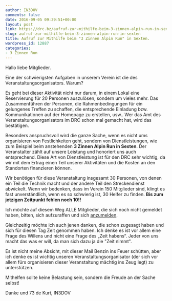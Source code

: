 ```yaml
---
author: IN3DOV
comments: false
date: 2016-09-05 09:39:51+00:00
layout: post
link: https://drc.bz/aufruf-zur-mithilfe-beim-3-zinnen-alpin-run-in-sexten/
slug: aufruf-zur-mithilfe-beim-3-zinnen-alpin-run-in-sexten
title: Aufruf zur Mithilfe beim "3 Zinnen Alpin Run" in Sexten.
wordpress_id: 12887
categories:
- 3 Zinnen Run
---
```


Hallo liebe Mitglieder.




Eine der schwierigsten Aufgaben in unserem Verein ist die des Veranstaltungsorganisators. Warum?




Es geht bei dieser Aktivität nicht nur darum, in einem Lokal eine Reservierung für 20 Personen auszulösen, sondern um vieles mehr. Das Zusammenführen der Personen, die Rahmenbedingungen für ein gelungenes Treffen zu schaffen, die entsprechende Einladung bzw. Kommunikationen auf der Homepage zu erstellen, usw.. Wer das Amt des Veranstaltungsorganisators im DRC schon mal gemacht hat, wird das bestätigen.




Besonders anspruchsvoll wird die ganze Sache, wenn es nicht ums organisieren von Festlichkeiten geht, sondern von Dienstleistungen, wie zum Beispiel beim anstehenden **3 Zinnen Alpin Run in Sexten**. Der Veranstalter zählt auf unsere Leistung und honoriert uns auch entsprechend. Diese Art von Dienstleistung ist für den DRC sehr wichtig, da wir mit dem Ertrag einen Teil unserer Aktivitäten und die Kosten an den Standorten finanzieren können.




Wir benötigen für diese Veranstaltung insgesamt 30 Personen, von denen ein Teil die Technik macht und der andere Teil den Streckendienst abwickelt. Wenn wir bedenken, dass im Verein 150 Mitglieder sind, klingt es fast unverständlich, wenn es so schwierig ist, 30 Helfer zu finden. **Bis zum jetzigen Zeitpunkt fehlen noch 10!!**




Ich möchte auf diesem Weg ALLE Mitglieder, die sich noch nicht gemeldet haben, bitten, sich aufzuraffen und sich [anzumelden](https://drc.bz/suchen-helfer-fuer-den-funkdienst-beim-19-suedtirol-drei-zinnen-alpine-run-2016/).




Gleichzeitig möchte ich auch jenen danken, die schon zugesagt haben und sich für diesen Tag Zeit genommen haben. Ich denke es ist vor allem eine Frage des Willens und nicht eine Frage des „Zeit habens“. Jeder von uns macht das was er will, da man sich dazu ja die "Zeit nimmt".




Es ist nicht meine Absicht, mit dieser Mail Benzin ins Feuer schütten, aber ich denke es ist wichtig unseren Veranstaltungsorganisator (der sich vor allem fürs organisieren dieser Veranstaltung mächtig ins Zeug legt) zu unterstützen.




Mithelfen sollte keine Belastung sein, sondern die Freude an der Sache selbst!


Danke und 73 de Kurt, IN3DOV
